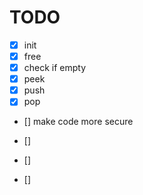 # TODO
* [x] init
* [x] free
* [x] check if empty
* [x] peek
* [x] push
* [x] pop
* [] make code more secure
* [] 



* [] 
* [] 
